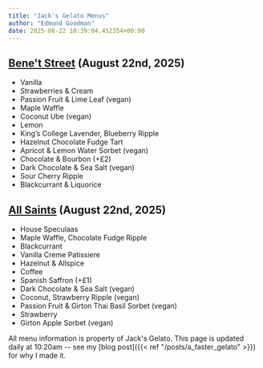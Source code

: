 ```yaml
---
title: "Jack's Gelato Menus"
author: "Edmund Goodman"
date: 2025-08-22 10:39:04.452354+00:00
---
```


## [Bene't Street](https://www.jacksgelato.com/bene-t-street-menu) (August 22nd, 2025)

- Vanilla
- Strawberries & Cream
- Passion Fruit & Lime Leaf (vegan)
- Maple Waffle
- Coconut Ube (vegan)
- Lemon
- King’s College Lavender, Blueberry Ripple
- Hazelnut Chocolate Fudge Tart
- Apricot & Lemon Water Sorbet (vegan)
- Chocolate & Bourbon (+£2)
- Dark Chocolate & Sea Salt (vegan)
- Sour Cherry Ripple
- Blackcurrant & Liquorice


## [All Saints](https://www.jacksgelato.com/all-saints-menu) (August 22nd, 2025)

- House Speculaas
- Maple Waffle, Chocolate Fudge Ripple
- Blackcurrant
- Vanilla Creme Patissiere
- Hazelnut & Allspice
- Coffee
- Spanish Saffron (+£1)
- Dark Chocolate & Sea Salt (vegan)
- Coconut, Strawberry Ripple (vegan)
- Passion Fruit & Girton Thai Basil Sorbet (vegan)
- Strawberry
- Girton Apple Sorbet (vegan)

All menu information is property of Jack's Gelato. This page is
updated daily at 10:20am -- see my
[blog post]({{< ref "/posts/a_faster_gelato" >}}) for why I made it.
